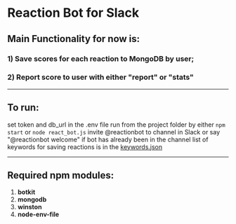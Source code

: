 Reaction Bot for Slack
======================

## Main Functionality for now is:
### 1) Save scores for each reaction to MongoDB by user;
### 2) Report score to user with either "report" or "stats"

---

## To run:
set token and db_url in the .env file
run from the project folder by either `npm start` or `node react_bot.js`
invite @reactionbot to channel in Slack or say "@reactionbot welcome" if bot has already been in the channel
list of keywords for saving reactions is in the [keywords.json](keywords.json)

---

## Required npm modules:
1) **botkit**
2) **mongodb**
3) **winston**
4) **node-env-file**
